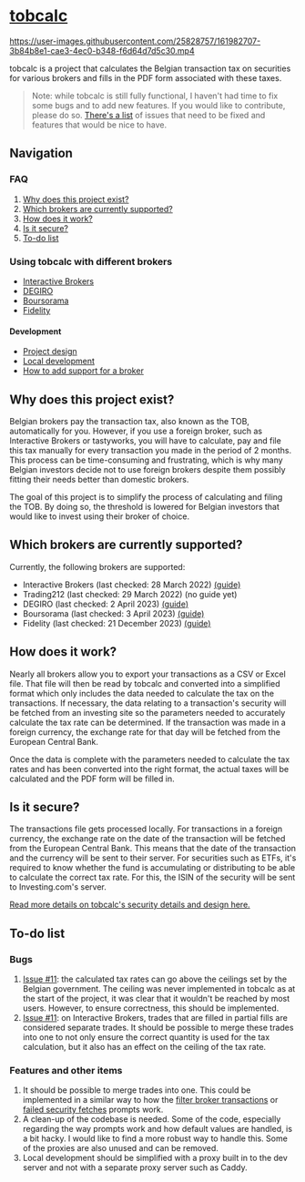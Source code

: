 # [tobcalc](https://tobcalc.com)

https://user-images.githubusercontent.com/25828757/161982707-3b84b8e1-cae3-4ec0-b348-f6d64d7d5c30.mp4

tobcalc is a project that calculates the Belgian transaction tax on securities for various brokers and fills in the PDF form associated with these taxes.

> Note: while tobcalc is still fully functional, I haven't had time to fix some bugs and to add new features. If you would like to contribute, please do so. [There's a list](#to-do-list) of issues that need to be fixed and features that would be nice to have.

## Navigation

### FAQ

1. [Why does this project exist?](#why-does-this-project-exist)
2. [Which brokers are currently supported?](#which-brokers-are-currently-supported)
3. [How does it work?](#how-does-it-work)
4. [Is it secure?](#is-it-secure)
5. [To-do list](#to-do-list)

### Using tobcalc with different brokers

- [Interactive Brokers](docs/brokers/interactive-brokers-guide.md)
- [DEGIRO](docs/brokers/degiro-guide.md)
- [Boursorama](docs/brokers/boursorama-guide.md)
- [Fidelity](docs/brokers/fidelity-guide.md)

#### Development

- [Project design](docs/design.md)
- [Local development](docs/local-development.md)
- [How to add support for a broker](docs/add-broker.md)

## Why does this project exist?

Belgian brokers pay the transaction tax, also known as the TOB, automatically for you. However, if you use a foreign broker, such as Interactive Brokers or tastyworks, you will have to calculate, pay and file this tax manually for every transaction you made in the period of 2 months. This process can be time-consuming and frustrating, which is why many Belgian investors decide not to use foreign brokers despite them possibly fitting their needs better than domestic brokers. 

The goal of this project is to simplify the process of calculating and filing the TOB. By doing so, the threshold is lowered for Belgian investors that would like to invest using their broker of choice.

## Which brokers are currently supported?

Currently, the following brokers are supported:
- Interactive Brokers (last checked: 28 March 2022) [(guide)](docs/brokers/interactive-brokers-guide.md)
- Trading212 (last checked: 29 March 2022) (no guide yet)
- DEGIRO (last checked: 2 April 2023) [(guide)](docs/brokers/degiro-guide.md)
- Boursorama (last checked: 3 April 2023) [(guide)](docs/brokers/boursorama-guide.md)
- Fidelity (last checked: 21 December 2023) [(guide)](docs/brokers/fidelity-guide.md)

## How does it work?

Nearly all brokers allow you to export your transactions as a CSV or Excel file. That file will then be read by tobcalc and converted into a simplified format which only includes the data needed to calculate the tax on the transactions. If necessary, the data relating to a transaction's security will be fetched from an investing site so the parameters needed to accurately calculate the tax rate can be determined. If the transaction was made in a foreign currency, the exchange rate for that day will be fetched from the European Central Bank.

Once the data is complete with the parameters needed to calculate the tax rates and has been converted into the right format, the actual taxes will be calculated and the PDF form will be filled in. 


## Is it secure?

The transactions file gets processed locally. For transactions in a foreign currency, the exchange rate on the date of the transaction will be fetched from the European Central Bank. This means that the date of the transaction and the currency will be sent to their server. For securities such as ETFs, it's required to know whether the fund is accumulating or distributing to be able to calculate the correct tax rate. For this, the ISIN of the security will be sent to Investing.com's server.

[Read more details on tobcalc's security details and design here.](docs/design.md)

## To-do list

### Bugs

1. [Issue #11](https://github.com/samjmck/tobcalc/issues/11): the calculated tax rates can go above the ceilings set by the Belgian government. The ceiling was never implemented in tobcalc as at the start of the project, it was clear that it wouldn't be reached by most users. However, to ensure correctness, this should be implemented.
2. [Issue #11](https://github.com/samjmck/tobcalc/issues/11): on Interactive Brokers, trades that are filled in partial fills are considered separate trades. It should be possible to merge these trades into one to not only ensure the correct quantity is used for the tax calculation, but it also has an effect on the ceiling of the tax rate.

### Features and other items

1. It should be possible to merge trades into one. This could be implemented in a similar way to how the [filter broker transactions](site/src/components/PromptFilterBrokerTransactions.svelte) or [failed security fetches](site/src/components/PromptFailedSecurityFetches.svelte) prompts work.
2. A clean-up of the codebase is needed. Some of the code, especially regarding the way prompts work and how default values are handled, is a bit hacky. I would like to find a more robust way to handle this. Some of the proxies are also unused and can be removed.
3. Local development should be simplified with a proxy built in to the dev server and not with a separate proxy server such as Caddy.